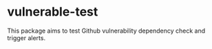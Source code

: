 # vulnerable-test
This package aims to test Github vulnerability dependency check and trigger alerts.
